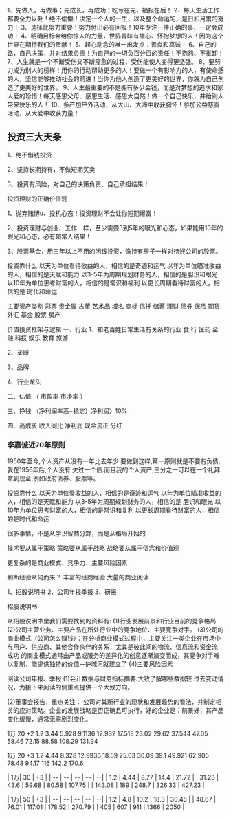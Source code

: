 1、先做人，再做事；先成长，再成功；吃亏在先，福报在后！
2、每天生活工作都要全力以赴！绝不偷懒！决定一个人的一生，以及整个命运的，是日积月累的努力！
3、选择比努力重要！努力付出必有回报！10年专注一件正确的事，一定会成功！
4、明确目标会给你惊人的力量，世界青睐有雄心、怀抱梦想的人！因为这个世界在期待我们的贡献！
5、起心动念的唯一出发点：善良和真诚！
6、自己的路，自己决策，并对结果负责！为自己的一切负百分百的责任！不抱怨、不推卸！
7、人生就是一个不断受伤又不断痊愈的过程，受伤能使人变得更坚强。
8、要努力成为别人的榜样！用你的行动帮助更多的人！要做一个有影响力的人，有使命感的人，坚信能够推动社会的前进！当你为他人创造了更美好的世界，你就为自己创造了更美好的世界。
9、人生最重要的不是拥有多少金钱，而是对梦想的追求和家人爱的珍惜！每天感恩父母、感恩生活、感恩大自然！做一个自己快乐，并给别人带来快乐的人！
10、多产加户外活动，从大山、大海中收获胸怀！参加公益慈善活动，从大爱中收获力量！

## 投资三大天条

1、绝不借钱投资

2、坚持长期持有，不做短期买卖

3、投资有风险，对自己的决策负责、自己承担结果！


投资理财的正确价值观

1、抛弃赌博u、投机心态！投资理财不会让你短期爆富！

2、投资理财与创业、工作一样，至少需要3到5年的眼光和心态，如果能用10年的眼光和心态，必有超常人结果！

3、股票基金，用三年以上不用的闲钱投资，像持有房子一样对待好公司的股票。


投资靠什么
以天为单位看待收益的人，相信的是奇迹和运气
以年为单位瞄准收益的人，相信的是天赋和能力
以3-5年为周期规划财务的人，相信的是胆识和眼光
以10年为单位思考财富的人，相信的是常识和福利
以更长周期看待财富的人，相信的是 时代和命运



主要资产类别
彩票
贵金属
古董
艺术品
域名 
商标
信托
储蓄
理财
债券
保险
期货
外汇
基金
股票
房产



价值投资框架与逻辑
一、行业
1、和老百姓日常生活有关系的行业
食  行  医药  金融  科技  娱乐  教育 旅游

2、垄断

3、品牌

4、行业龙头

二、估值  （ 市盈率  市净率 ）

三、挣钱 （净利润率高+稳定）净利润〉10%
   
四、高成长
收入同比
净利润
现金流正
分红

### 李嘉诚近70年原则
1950年至今,个人资产从没有一年比去年少
要做到这样,第一原则就是不要有负债,我在1956年后,个人没有 欠过一个债.而且我的个人资产,三分之一可以在一个礼拜拿到现金,例如政府债券、股票等。


投资靠什么
以天为单位看收益的人，相信的是奇迹和运气
以年为单位瞄准收益的人，相信的是天赋和能力
以3-5年为周期规划财务的人，相信的是 胆识和眼光
以10年为单位思考财富的人，相信的是常识和复利
以更长周期看待财富的人，相信的是时代和命运

很多事情，不是从学识智商分野，而是从格局开始的


技术要从属于策略
策略要从属于战略
战略要从属于信念和价值观


更复杂的是商业模式、竞争力、主要风险因素

判断经验从何而来？
   丰富的经商经验
   大量的商业阅读

1、招股说明书
2、公司年报季报
3、研报

招股说明书

从招股说明书里我们需要找到的资料有:
(1)行业发展前景和行业目前的竞争格局
(2)公司主营业务、主要产品在所处行业中的竞争地位、主要竞争对手。
(3)公司的商业模式（公司怎么赚钱）：在分析商业模式过程中，主要关注一类企业在市场中与用户、供应商、其他合作伙伴的关系，尤其是彼此间的物流、信息流和资金流
成功 的商业模式通常由产品或服务的差异化的创意逐渐演变而成，其竞争对手难以复制，能提供独特的价值--护城河就建立了
(4)主要风险因素

阅读公司年报、季报
(1)会计数据与财务指标摘要:大致了解哪些数据较 过去变动情况，为接下来阅读的侧重点提供一个大致方向。

(2)董事会报告，重点关注：
公司对其所行业的现状和发展趋势的看法，并制定相关的应对策略。企业的发展战略是否正确且可执行，好的企业是：前景好，其产品变化缓慢，通常无需剧烈变化。


1万  20  +2
1.2   3.44   5.928    9.1136    12.932
17.518   23.02  29.62   37.544   47.05
58.46   72.15    88.58    108.29   131.94

1万  20  +3
1.2   4.44   8.328   12.9936   18.59
25.03   30.09   39.1   49.921   62.905
78.48    94.17   116   142.2   170.6


| 1万| 30 | +3  |
| -- | -- | -- | -- | --| 
| 1.2 | 4.44 | 8.77 | 14.4 | 21.72 | 
| 31.23 | 43.6 | 59.68 | 80.58 | 107.75 | 
| 143.08 | 189 | 248.7 | 326.33 | 427.23 |

| 1万| 50 | +3  |
| -- | -- | -- | -- | --| 
| 1.2 | 4.8 | 10.2 | 18.3 | 30.45 | 
| 48.67 | 76.01 | 117.01 | 178.52 | 270.79 | 
| 405 | 607 | 911 | 1366 | 2050 |








